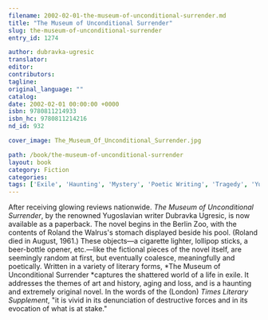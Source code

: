 ```yaml
---
filename: 2002-02-01-the-museum-of-unconditional-surrender.md
title: "The Museum of Unconditional Surrender"
slug: the-museum-of-unconditional-surrender
entry_id: 1274

author: dubravka-ugresic
translator: 
editor: 
contributors: 
tagline: 
original_language: ""
catalog: 
date: 2002-02-01 00:00:00 +0000 
isbn: 9780811214933
isbn_hc: 9780811214216
nd_id: 932

cover_image: The_Museum_Of_Unconditional_Surrender.jpg

path: /book/the-museum-of-unconditional-surrender
layout: book
category: Fiction
categories: 
tags: ['Exile', 'Haunting', 'Mystery', 'Poetic Writing', 'Tragedy', 'Yugoslavian literature']
---
```

After receiving glowing reviews nationwide. *The Museum of Unconditional Surrender*, by the renowned Yugoslavian writer Dubravka Ugresic, is now available as a paperback. The novel begins in the Berlin Zoo, with the contents of Roland the Walrus's stomach displayed beside his pool. (Roland died in August, 1961.) These objects––a cigarette lighter, lollipop sticks, a beer-bottle opener, etc.––like the fictional pieces of the novel itself, are seemingly random at first, but eventually coalesce, meaningfully and poetically. Written in a variety of literary forms, *The Museum of Unconditional Surrender *captures the shattered world of a life in exile. It addresses the themes of art and history, aging and loss, and is a haunting and extremely original novel. In the words of the (London) *Times Literary Supplement*, "it is vivid in its denunciation of destructive forces and in its evocation of what is at stake."





